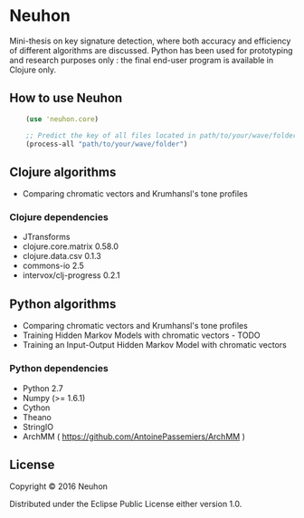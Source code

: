# Neuhon

Mini-thesis on key signature detection, where both accuracy and efficiency of 
different algorithms are discussed. Python has been used for prototyping and research purposes only : the final end-user program is available in Clojure only.

## How to use Neuhon

```clj
    (use 'neuhon.core)

    ;; Predict the key of all files located in path/to/your/wave/folder
    (process-all "path/to/your/wave/folder")
```

## Clojure algorithms

- Comparing chromatic vectors and Krumhansl's tone profiles

### Clojure dependencies

- JTransforms
- clojure.core.matrix 0.58.0
- clojure.data.csv 0.1.3
- commons-io 2.5
- intervox/clj-progress 0.2.1

## Python algorithms

- Comparing chromatic vectors and Krumhansl's tone profiles
- Training Hidden Markov Models with chromatic vectors - TODO
- Training an Input-Output Hidden Markov Model with chromatic vectors

### Python dependencies

- Python 2.7
- Numpy (>= 1.6.1)
- Cython
- Theano
- StringIO
- ArchMM ( https://github.com/AntoinePassemiers/ArchMM )

## License

Copyright © 2016 Neuhon

Distributed under the Eclipse Public License either version 1.0.
